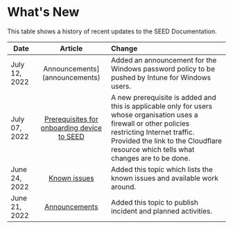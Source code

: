 # What's New

This table shows a history of recent updates to the SEED Documentation.

| Date  | Article | Change |
| ------------- |:-------------:|:-------------|
| July 12, 2022 | Announcements](announcements)  | Added an announcement for the Windows password policy to be pushed by Intune for Windows users. |
| July 07, 2022 | [Prerequisites for onboarding device to SEED](prerequisites-for-onboarding) | A new prerequisite is added and this is applicable only for users whose organisation uses a firewall or other policies restricting Internet traffic. Provided the link to the Cloudflare resource which tells what changes are to be done. |
| June 24, 2022     | [Known issues](known-issues)     | Added this topic which lists the known issues and available work around. |
| June 21, 2022 | [Announcements](announcements)  | Added this topic to publish incident and planned activities. |
